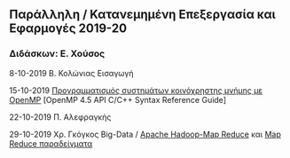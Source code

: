 ## Παράλληλη / Κατανεμημένη Επεξεργασία και Εφαρμογές 2019-20
### Διδάσκων: Ε. Χούσος


8-10-2019 Β. Κολώνιας  Εισαγωγή

15-10-2019  [Προγραμματισμός συστημάτων κοινόχρηστης μνήμης με OpenMP](https://github.com/valouxis/valouxis.github.io/blob/master/Chapter_5.pdf) [OpenMP 4.5 API C/C++ Syntax Reference Guide]

22-10-2019  Π. Αλεφραγκής

29-10-2019  Χρ. Γκόγκος Big-Data / [Apache Hadoop-Map Reduce](https://github.com/chgogos/big_data/blob/master/03.%20Apache%20Hadoop-Map%20Reduce.pdf) και 
[Map Reduce παραδείγματα](https://github.com/chgogos/big_data/blob/master/05.%20Map%20Reduce%20%CF%80%CE%B1%CF%81%CE%B1%CE%B4%CE%B5%CE%AF%CE%B3%CE%BC%CE%B1%CF%84%CE%B1.pdf)
